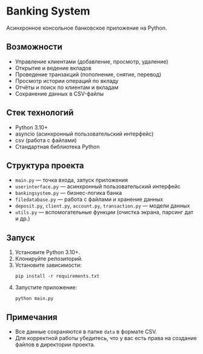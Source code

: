 
# Banking System

Асинхронное консольное банковское приложение на Python.

## Возможности

- Управление клиентами (добавление, просмотр, удаление)
- Открытие и ведение вкладов
- Проведение транзакций (пополнение, снятие, перевод)
- Просмотр истории операций по вкладу
- Отчёты и поиск по клиентам и вкладам
- Сохранение данных в CSV-файлы

## Стек технологий

- Python 3.10+
- asyncio (асинхронный пользовательский интерфейс)
- csv (работа с файлами)
- Стандартная библиотека Python

## Структура проекта

- `main.py` — точка входа, запуск приложения
- `userinterface.py` — асинхронный пользовательский интерфейс
- `bankingsystem.py` — бизнес-логика банка
- `filedatabase.py` — работа с файлами и хранение данных
- `deposit.py`, `client.py`, `account.py`, `transaction.py` — модели данных
- `utils.py` — вспомогательные функции (очистка экрана, парсинг дат и др.)

## Запуск

1. Установите Python 3.10+.
2. Клонируйте репозиторий.
3. Установите зависимости:
   ```
   pip install -r requirements.txt
   ```
4. Запустите приложение:
   ```
   python main.py
   ```

## Примечания

- Все данные сохраняются в папке `data` в формате CSV.
- Для корректной работы убедитесь, что у вас есть права на создание файлов в директории проекта.
